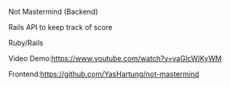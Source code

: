 Not Mastermind (Backend)

Rails API to keep track of score

Ruby/Rails

Video Demo:https://www.youtube.com/watch?v=yaGIcWIKyWM

Frontend:https://github.com/YasHartung/not-mastermind
